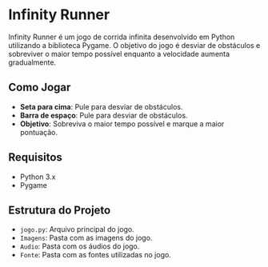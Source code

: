 # Infinity Runner

Infinity Runner é um jogo de corrida infinita desenvolvido em Python utilizando a biblioteca Pygame. O objetivo do jogo é desviar de obstáculos e sobreviver o maior tempo possível enquanto a velocidade aumenta gradualmente.

## Como Jogar

- **Seta para cima**: Pule para desviar de obstáculos.
- **Barra de espaço**: Pule para desviar de obstáculos.
- **Objetivo**: Sobreviva o maior tempo possível e marque a maior pontuação.

## Requisitos

- Python 3.x
- Pygame
  
## Estrutura do Projeto

- `jogo.py`: Arquivo principal do jogo.
- `Imagens`: Pasta com as imagens do jogo.
- `Audio`: Pasta com os áudios do jogo.
- `Fonte`: Pasta com as fontes utilizadas no jogo.
